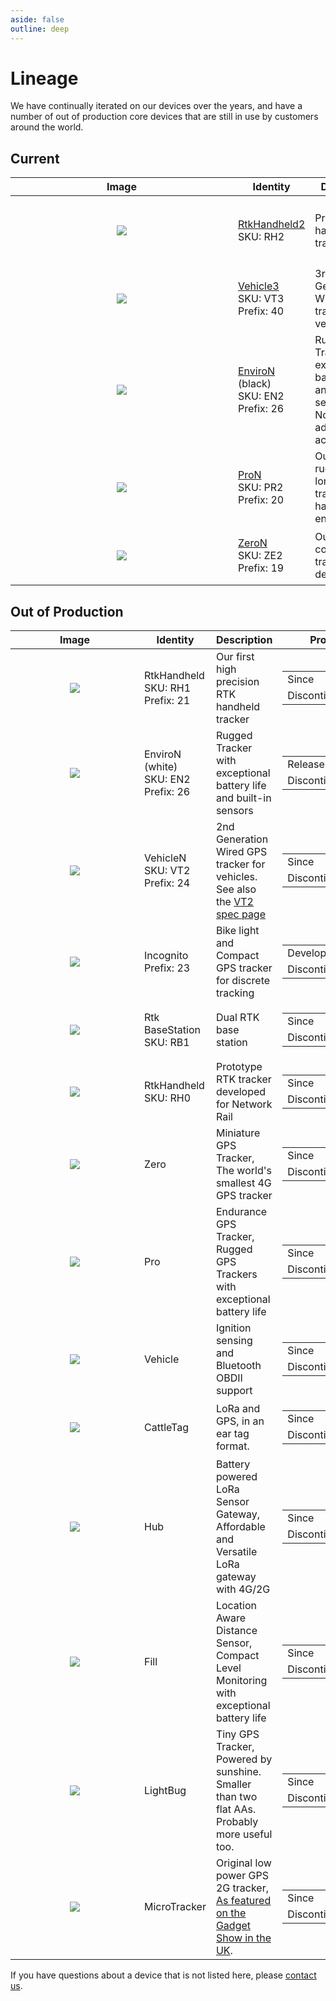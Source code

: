 ```yaml
---
aside: false
outline: deep
---
```

# Lineage

We have continually iterated on our devices over the years, and have a number of out of production core devices that are still in use by customers around the world.

## Current

| Image | Identity | Description | Production |
|-------|---------|------------------|------------|
| <div align="center" style="padding: 20px;">![](https://lightbug.io/images/product/lightbug-RH2-front-angle_hu5249cd979b1a5fb71ccb0d550c4a59ce_666038_600x600_fit_q100_box_2.png)</div> | [RtkHandheld2](/devices/rtk/)<br>SKU: RH2 | Precision RTK handheld tracker | <table><tr><td>Development</td><td>2024</td></tr><tr><td>Release</td><td>Pre Production</td></tr></table> |
| <div align="center" style="padding: 20px; width: 300px; margin: auto">![](https://lightbug.io/images/product/lightbug_wired_gps_tracker_angle_hu3852c106dfa3e0439e3eb688c9cfa849_245817_600x600_fit_q100_box_2.png)</div> | [Vehicle3](/devices/vehicle/)<br>SKU: VT3<br>Prefix: 40 | 3rd Generation Wired GPS tracker for vehicles	 | <table><tr><td>Development</td><td>2023</td></tr><tr><td>Release</td><td>2024</td></tr></table> |
| <div align="center" style="padding: 10px; width: 300px; margin: auto;">![](https://lightbug.io/images/product/lightbug_environmental_tracker_hu14054740ad5a43a7ce725f924e55a0d7_598053_600x600_fit_q100_box_2.png)</div> | [EnviroN](/devices/enviro/) (black)<br>SKU: EN2<br>Prefix: 26 | Rugged Tracker with exceptional battery life and built-in sensors<br>Now with an advanced accelerometer | <table><tr><td>Release</td><td>2021</td></tr></table> |
| <div align="center" style="padding: 20px;">![](https://docs.lightbug.io/static/2025/history_rthub_front_long_battery_gps_tracker.png)</div> | [ProN](/devices/pro/)<br>SKU: PR2<br>Prefix: 20 | Our most rugged and long-life tracker for harsh environments  | <table><tr><td>Release</td><td>2020</td></tr></table> |
| <div align="center" style="padding: 20px;">![](https://docs.lightbug.io/static/2025/history_lightbug_front_small_gps_tracker_2.png)</div> | [ZeroN](/devices/zero/)<br>SKU: ZE2<br>Prefix: 19 | Our smallest core GPS tracking device | <table><tr><td>Development</td><td>2020</td></tr><tr><td>Release</td><td>2020</td></tr></table> |

## Out of Production

| Image | Identity | Description | Production |
|-------|---------|------------------|------------|
| <div align="center" style="padding: 20px;">![](https://lightbug.io/images/product/lightbug-RH1-front-angle_huaa926e2085c0968ca73e1718b3e5df0c_676321_600x600_fit_q100_box_2.png)</div> | RtkHandheld<br>SKU: RH1<br>Prefix: 21 | Our first high precision RTK handheld tracker | <table><tr><td>Since</td><td>2021</td></tr><tr><td>Discontinued</td><td>2025</td></tr></table> |
| <div align="center" style="padding: 20px;">![](https://lightbug.io/images/product-front/LB-DEV-EN2_hu840ae98c2675b160231853d09ef00730_192512_150x225_fit_q75_h2_box_2.webp)</div> | EnviroN (white)<br>SKU: EN2<br>Prefix: 26 | Rugged Tracker with exceptional battery life and built-in sensors | <table><tr><td>Release</td><td>2021</td></tr><tr><td>Discontinued</td><td>2025</td></tr></table> |
| <div align="center" style="padding: 20px;">![](https://docs.lightbug.io/static/2025/history_vehicle_front_hu8c2874194884c59d2a3ac51d539313f6_135807_150x225_fit_q75_h2_box_3.webp)</div> | VehicleN<br>SKU: VT2<br>Prefix: 24 | 2nd Generation Wired GPS tracker for vehicles. See also the [VT2 spec page](./VT2) | <table><tr><td>Since</td><td>2021</td></tr><tr><td>Discontinued</td><td>2024</td></tr></table> |
| <div align="center" style="padding: 20px;">![](https://docs.lightbug.io/static/2025/history_incognito_front_hu8c2874194884c59d2a3ac51d539313f6_639545_150x225_fit_q75_h2_box_3.webp)</div> | Incognito<br>Prefix: 23 | Bike light and  Compact GPS tracker for discrete tracking | <table><tr><td>Development</td><td>2021</td></tr><tr><td>Discontinued</td><td>2022</td></tr></table> |
| <div align="center" style="padding: 20px; width: 150px; margin: auto;">![](https://upload.wikimedia.org/wikipedia/commons/thumb/3/3f/Placeholder_view_vector.svg/681px-Placeholder_view_vector.svg.png)</div> | Rtk BaseStation<br>SKU: RB1 | Dual RTK base station | <table><tr><td>Since</td><td>2020</td></tr><tr><td>Discontinued</td><td>2024</td></tr></table> |
| <div align="center" style="padding: 20px; width: 150px; margin: auto;">![](https://upload.wikimedia.org/wikipedia/commons/thumb/3/3f/Placeholder_view_vector.svg/681px-Placeholder_view_vector.svg.png)</div> | RtkHandheld<br>SKU: RH0 | Prototype RTK tracker developed for Network Rail | <table><tr><td>Since</td><td>2020</td></tr><tr><td>Discontinued</td><td>2021</td></tr></table> |
| <div align="center" style="padding: 20px;">![](https://docs.lightbug.io/static/2025/history_lightbug_front_small_gps_tracker.png)</div> | Zero | Miniature GPS Tracker, The world's smallest 4G GPS tracker | <table><tr><td>Since</td><td>2017</td></tr><tr><td>Discontinued</td><td>2019</td></tr></table> |
| <div align="center" style="padding: 20px;">![](https://docs.lightbug.io/static/2025/history_rthub_front_long_battery_gps_tracker.png)</div> | Pro | Endurance GPS Tracker, Rugged GPS Trackers with exceptional battery life | <table><tr><td>Since</td><td>2017</td></tr><tr><td>Discontinued</td><td>2019</td></tr></table> |
| <div align="center" style="padding: 20px;">![](https://docs.lightbug.io/static/2025/history_rthub_front_long_battery_gps_tracker.png)</div> | Vehicle | Ignition sensing and Bluetooth OBDII support | <table><tr><td>Since</td><td>2017</td></tr><tr><td>Discontinued</td><td>2019</td></tr></table> |
| <div align="center" style="padding: 20px; width: 150px; margin: auto;">![](https://upload.wikimedia.org/wikipedia/commons/thumb/3/3f/Placeholder_view_vector.svg/681px-Placeholder_view_vector.svg.png)</div> | CattleTag | LoRa and GPS, in an ear tag format. | <table><tr><td>Since</td><td>2019</td></tr><tr><td>Discontinued</td><td>2019</td></tr></table> |
| <div align="center" style="padding: 20px; width: 150px; margin: auto;">![](https://upload.wikimedia.org/wikipedia/commons/thumb/3/3f/Placeholder_view_vector.svg/681px-Placeholder_view_vector.svg.png)</div> | Hub | Battery powered LoRa Sensor Gateway, Affordable and Versatile LoRa gateway with 4G/2G | <table><tr><td>Since</td><td>2019</td></tr><tr><td>Discontinued</td><td>2019</td></tr></table> |
| <div align="center" style="padding: 20px; width: 150px; margin: auto;">![](https://upload.wikimedia.org/wikipedia/commons/thumb/3/3f/Placeholder_view_vector.svg/681px-Placeholder_view_vector.svg.png)</div> | Fill | Location Aware Distance Sensor, Compact Level Monitoring with exceptional battery life | <table><tr><td>Since</td><td>?</td></tr><tr><td>Discontinued</td><td>?</td></tr></table> |
| <div align="center" style="padding: 20px;">![](https://lightbug.io/raw-renders/misc/lightbug.png)</div> | LightBug | Tiny GPS Tracker, Powered by sunshine. Smaller than two flat AAs. Probably more useful too. | <table><tr><td>Since</td><td>2015</td></tr><tr><td>Discontinued</td><td>?</td></tr></table> |
| <div align="center" style="padding: 20px; width: 150px; margin: auto;">![](https://upload.wikimedia.org/wikipedia/commons/thumb/3/3f/Placeholder_view_vector.svg/681px-Placeholder_view_vector.svg.png)</div> | MicroTracker | Original low power GPS 2G tracker, [As featured on the Gadget Show in the UK](https://www.youtube.com/watch?v=dkuY1dUy68o). | <table><tr><td>Since</td><td>2004</td></tr><tr><td>Discontinued</td><td>2012</td></tr></table> |

If you have questions about a device that is not listed here, please [contact us](https://lightbug.io/contact/).
